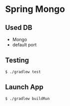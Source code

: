 # Spring Mongo

## Used DB

- Mongo
- default port

## Testing

```
$ ./gradlew test
```

## Launch App

```
$ ./gradlew buildRun
```


